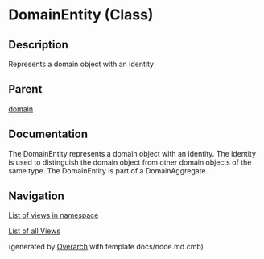 
# DomainEntity (Class)
## Description
Represents a domain object with an identity

## Parent
[domain](../../../../../software-development/architecture/blueprint/clean-architecture/domain.md)

## Documentation
The DomainEntity represents a domain object with an identity. The identity is used to distinguish the domain object from other domain objects of the same type. The DomainEntity is part of a DomainAggregate.


## Navigation
[List of views in namespace](./views-in-namespace.md)

[List of all Views](../../../../../views.md)


(generated by [Overarch](https://github.com/soulspace-org/overarch) with template docs/node.md.cmb)
